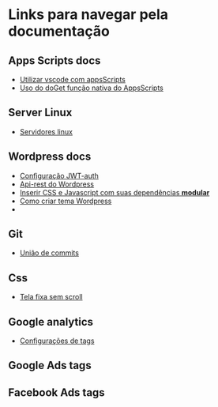 # Links para navegar pela documentação
## Apps Scripts docs
* [Utilizar vscode com appsScripts](appsScripts/appsScripts.md)
* [Uso do doGet função nativa do AppsScripts]()

## Server Linux
* [Servidores linux](serverLinux/serverLinux.md)

## Wordpress docs
* [Configuração JWT-auth](/wordpress/wordpress.md)
* [Api-rest do Wordpress](/wordpress/configuracaoBasicaApiRestWp.md)
* [Inserir CSS e Javascript com suas dependências __modular__ ](wordpress/configurarCssJsWp.md)
* [Como criar tema Wordpress](wordpress/criarTema.md)
* []()

## Git
* [União de commits](/git/git.md)

## Css
* [Tela fixa sem scroll](/css/noScrollMobile.md)

## Google analytics
* [Configurações de tags](/googleAnalytics/registroTags.md)

## Google Ads tags

## Facebook Ads tags